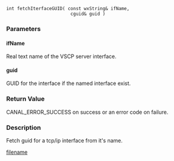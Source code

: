

```clike
int fetchIterfaceGUID( const wxString& ifName, 
                        cguid& guid )
```

### Parameters

#### ifName
Real text name of the VSCP server interface.

#### guid
GUID for the interface if the named interface exist.

### Return Value
CANAL_ERROR_SUCCESS on success or an error code on failure. 

### Description
Fetch guid for a tcp/ip interface from it's name. 



[filename](./bottom_copyright.md ':include')